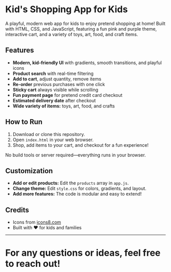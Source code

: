 # Kid's Shopping App for Kids

A playful, modern web app for kids to enjoy pretend shopping at home! Built with HTML, CSS, and JavaScript, featuring a fun pink and purple theme, interactive cart, and a variety of toys, art, food, and craft items.

## Features
- **Modern, kid-friendly UI** with gradients, smooth transitions, and playful icons
- **Product search** with real-time filtering
- **Add to cart**, adjust quantity, remove items
- **Re-order** previous purchases with one click
- **Sticky cart** always visible while scrolling
- **Fun payment page** for pretend credit card checkout
- **Estimated delivery date** after checkout
- **Wide variety of items:** toys, art, food, and crafts

## How to Run
1. Download or clone this repository.
2. Open `index.html` in your web browser.
3. Shop, add items to your cart, and checkout for a fun experience!

No build tools or server required—everything runs in your browser.

## Customization
- **Add or edit products:** Edit the `products` array in `app.js`.
- **Change theme:** Edit `style.css` for colors, gradients, and layout.
- **Add more features:** The code is modular and easy to extend!

## Credits
- Icons from [icons8.com](https://icons8.com/)
- Built with ❤️ for kids and families

---
For any questions or ideas, feel free to reach out! 
=======

